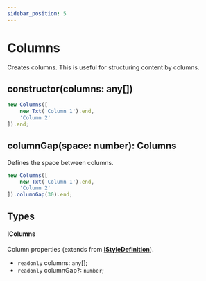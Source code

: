 ```yaml
---
sidebar_position: 5
---
```


# Columns

Creates columns. This is useful for structuring content by columns.

## constructor(columns: any[])

```typescript
new Columns([
    new Txt('Column 1').end,
    'Column 2'
]).end;
```

## columnGap(space: number): Columns

Defines the space between columns.

```typescript
new Columns([
    new Txt('Column 1').end,
    'Column 2'
]).columnGap(30).end;
```

## Types

#### IColumns

Column properties (extends from **[IStyleDefinition](../style-definition.md#istyledefinition)**).

* `readonly` columns: `any`[];
* `readonly` columnGap?: `number`;
